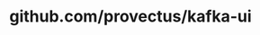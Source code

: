 ---
layout: post
title: github.com/provectus/kafka-ui
categories: link
tags: [انگلیسی, برنامه‌نویسی]
---